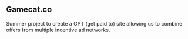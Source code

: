 ## Gamecat.co
Summer project to create a GPT (get paid to) site allowing us to combine offers from multiple incentive ad networks.

